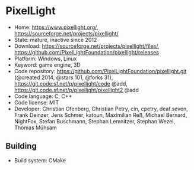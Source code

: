 # PixelLight

- Home: https://www.pixellight.org/, https://sourceforge.net/projects/pixellight/
- State: mature, inactive since 2012
- Download: https://sourceforge.net/projects/pixellight/files/, https://github.com/PixelLightFoundation/pixellight/releases
- Platform: Windows, Linux
- Keyword: game engine, 3D
- Code repository: https://github.com/PixelLightFoundation/pixellight.git (@created 2014, @stars 101, @forks 31), https://git.code.sf.net/p/pixellight/code @add, https://git.code.sf.net/p/pixellight/pixellight2 @add
- Code language: C, C++
- Code license: MIT
- Developer: Christian Ofenberg, Christian Petry, cin, cpetry, deaf.seven, Frank Deinzer, Jens Schmer, katoun, Maximilian Reß, Michael Bernard, NightFox, Stefan Buschmann, Stephan Lemnitzer, Stephan Wezel, Thomas Mühsam

## Building

- Build system: CMake

